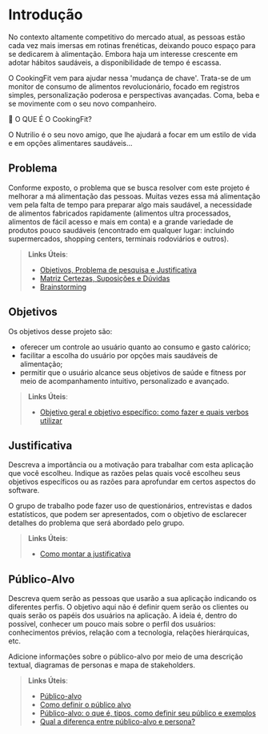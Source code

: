 # Introdução

No contexto altamente competitivo do mercado atual, as pessoas estão cada vez mais imersas em rotinas frenéticas, deixando pouco espaço para se dedicarem à alimentação. Embora haja um interesse crescente em adotar hábitos saudáveis, a disponibilidade de tempo é escassa.

O CookingFit vem para ajudar nessa 'mudança de chave'. Trata-se de um monitor de consumo de alimentos revolucionário, focado em registros simples, personalização poderosa e perspectivas avançadas. Coma, beba e se movimente com o seu novo companheiro.

🤔 O QUE É O CookingFit?

O Nutrilio é o seu novo amigo, que lhe ajudará a focar em um estilo de vida e em opções alimentares saudáveis...

## Problema
Conforme exposto, o problema que se busca resolver com este projeto é melhorar a má alimentação das pessoas. Muitas vezes essa má alimentação vem pela falta de tempo para preparar algo mais saudável, a necessidade de alimentos fabricados rapidamente (alimentos ultra processados, alimentos de fácil acesso e mais em conta) e a grande variedade de produtos pouco saudáveis (encontrado em qualquer lugar: incluindo supermercados, shopping centers, terminais rodoviários e outros).

> **Links Úteis**:
> - [Objetivos, Problema de pesquisa e Justificativa](https://medium.com/@versioparole/objetivos-problema-de-pesquisa-e-justificativa-c98c8233b9c3)
> - [Matriz Certezas, Suposições e Dúvidas](https://medium.com/educa%C3%A7%C3%A3o-fora-da-caixa/matriz-certezas-suposi%C3%A7%C3%B5es-e-d%C3%BAvidas-fa2263633655)
> - [Brainstorming](https://www.euax.com.br/2018/09/brainstorming/)

## Objetivos

Os objetivos desse projeto são:

- oferecer um controle ao usuário quanto ao consumo e gasto calórico;
- facilitar a escolha do usuário por opções mais saudáveis de alimentação;
- permitir que o usuário alcance seus objetivos de saúde e fitness por meio de acompanhamento intuitivo, personalizado e avançado.
 
> **Links Úteis**:
> - [Objetivo geral e objetivo específico: como fazer e quais verbos utilizar](https://blog.mettzer.com/diferenca-entre-objetivo-geral-e-objetivo-especifico/)

## Justificativa

Descreva a importância ou a motivação para trabalhar com esta aplicação que você escolheu. Indique as razões pelas quais você escolheu seus objetivos específicos ou as razões para aprofundar em certos aspectos do software.

O grupo de trabalho pode fazer uso de questionários, entrevistas e dados estatísticos, que podem ser apresentados, com o objetivo de esclarecer detalhes do problema que será abordado pelo grupo.

> **Links Úteis**:
> - [Como montar a justificativa](https://guiadamonografia.com.br/como-montar-justificativa-do-tcc/)

## Público-Alvo

Descreva quem serão as pessoas que usarão a sua aplicação indicando os diferentes perfis. O objetivo aqui não é definir quem serão os clientes ou quais serão os papéis dos usuários na aplicação. A ideia é, dentro do possível, conhecer um pouco mais sobre o perfil dos usuários: conhecimentos prévios, relação com a tecnologia, relações
hierárquicas, etc.

Adicione informações sobre o público-alvo por meio de uma descrição textual, diagramas de personas e mapa de stakeholders.

> **Links Úteis**:
> - [Público-alvo](https://blog.hotmart.com/pt-br/publico-alvo/)
> - [Como definir o público alvo](https://exame.com/pme/5-dicas-essenciais-para-definir-o-publico-alvo-do-seu-negocio/)
> - [Público-alvo: o que é, tipos, como definir seu público e exemplos](https://klickpages.com.br/blog/publico-alvo-o-que-e/)
> - [Qual a diferença entre público-alvo e persona?](https://rockcontent.com/blog/diferenca-publico-alvo-e-persona/)
